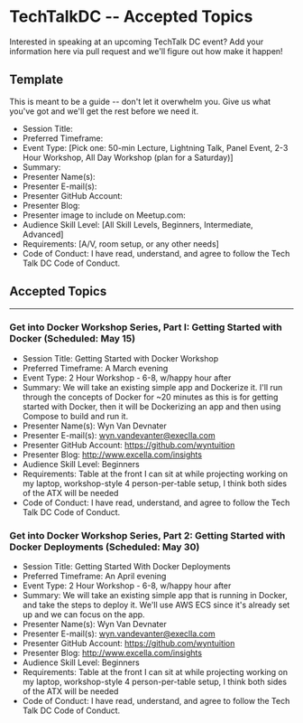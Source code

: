 # TechTalkDC -- Accepted Topics
Interested in speaking at an upcoming TechTalk DC event? Add your information here via pull request and we'll figure out how make it happen!

## Template
This is meant to be a guide -- don't let it overwhelm you. Give us what you've got and we'll get the rest before we need it.

* Session Title:
* Preferred Timeframe:
* Event Type: [Pick one: 50-min Lecture, Lightning Talk, Panel Event, 2-3 Hour Workshop, All Day Workshop (plan for a Saturday)]
* Summary:
* Presenter Name(s):
* Presenter E-mail(s):
* Presenter GitHub Account:
* Presenter Blog:
* Presenter image to include on Meetup.com:
* Audience Skill Level: [All Skill Levels, Beginners, Intermediate, Advanced]
* Requirements: [A/V, room setup, or any other needs]
* Code of Conduct: I have read, understand, and agree to follow the Tech Talk DC Code of Conduct.

## Accepted Topics

------------------------------

### Get into Docker Workshop Series, Part I: Getting Started with Docker 		(Scheduled: May 15)
 		
 * Session Title: Getting Started with Docker Workshop		
 * Preferred Timeframe: A March evening 		
 * Event Type: 2 Hour Workshop - 6-8, w/happy hour after		
 * Summary: We will take an existing simple app and Dockerize it. I'll run through the concepts of Docker for ~20 minutes as this is for getting started with Docker, then it will be Dockerizing an app and then using Compose to build and run it.		
 * Presenter Name(s): Wyn Van Devnater		
 * Presenter E-mail(s): wyn.vandevanter@execlla.com		
 * Presenter GitHub Account: https://github.com/wyntuition		
 * Presenter Blog: http://www.excella.com/insights		
 * Audience Skill Level: Beginners		
 * Requirements: Table at the front I can sit at while projecting working on my laptop, workshop-style 4 person-per-table setup, I think both sides of the ATX will be needed		
 * Code of Conduct: I have read, understand, and agree to follow the Tech Talk DC Code of Conduct.		
 		
### Get into Docker Workshop Series, Part 2: Getting Started with Docker Deployments		(Scheduled: May 30)
 		
 * Session Title: Getting Started With Docker Deployments		
 * Preferred Timeframe: An April evening 		
 * Event Type: 2 Hour Workshop - 6-8, w/happy hour after		
 * Summary: We will take an existing simple app that is running in Docker, and take the steps to deploy it. We'll use AWS ECS since it's already set up and we can focus on the app. 		
 * Presenter Name(s): Wyn Van Devnater		
 * Presenter E-mail(s): wyn.vandevanter@execlla.com		
 * Presenter GitHub Account: https://github.com/wyntuition		
 * Presenter Blog: http://www.excella.com/insights		
 * Audience Skill Level: Beginners		
 * Requirements: Table at the front I can sit at while projecting working on my laptop, workshop-style 4 person-per-table setup, I think both sides of the ATX will be needed		
 * Code of Conduct: I have read, understand, and agree to follow the Tech Talk DC Code of Conduct.
  
